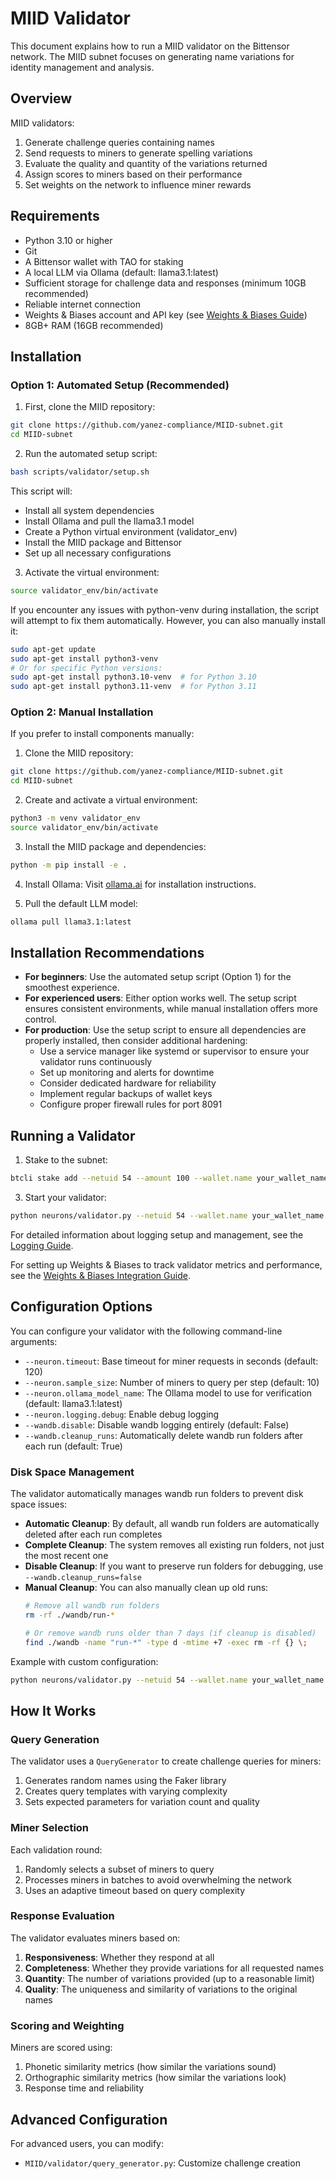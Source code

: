 # MIID Validator

This document explains how to run a MIID validator on the Bittensor network. The MIID subnet focuses on generating name variations for identity management and analysis.

## Overview

MIID validators:
1. Generate challenge queries containing names
2. Send requests to miners to generate spelling variations
3. Evaluate the quality and quantity of the variations returned
4. Assign scores to miners based on their performance
5. Set weights on the network to influence miner rewards

## Requirements

- Python 3.10 or higher
- Git
- A Bittensor wallet with TAO for staking
- A local LLM via Ollama (default: llama3.1:latest)
- Sufficient storage for challenge data and responses (minimum 10GB recommended)
- Reliable internet connection
- Weights & Biases account and API key (see [Weights & Biases Guide](weights_and_biases.md))
- 8GB+ RAM (16GB recommended)

## Installation

### Option 1: Automated Setup (Recommended)

1. First, clone the MIID repository:
```bash
git clone https://github.com/yanez-compliance/MIID-subnet.git
cd MIID-subnet
```

2. Run the automated setup script:
```bash
bash scripts/validator/setup.sh
```

This script will:
- Install all system dependencies
- Install Ollama and pull the llama3.1 model
- Create a Python virtual environment (validator_env)
- Install the MIID package and Bittensor
- Set up all necessary configurations

3. Activate the virtual environment:
```bash
source validator_env/bin/activate
```

If you encounter any issues with python-venv during installation, the script will attempt to fix them automatically. However, you can also manually install it:
```bash
sudo apt-get update
sudo apt-get install python3-venv
# Or for specific Python versions:
sudo apt-get install python3.10-venv  # for Python 3.10
sudo apt-get install python3.11-venv  # for Python 3.11
```

### Option 2: Manual Installation

If you prefer to install components manually:

1. Clone the MIID repository:
```bash
git clone https://github.com/yanez-compliance/MIID-subnet.git
cd MIID-subnet
```

2. Create and activate a virtual environment:
```bash
python3 -m venv validator_env
source validator_env/bin/activate
```

3. Install the MIID package and dependencies:
```bash
python -m pip install -e .
```

4. Install Ollama:
Visit [ollama.ai](https://ollama.ai) for installation instructions.

5. Pull the default LLM model:
```bash
ollama pull llama3.1:latest
```

## Installation Recommendations

- **For beginners**: Use the automated setup script (Option 1) for the smoothest experience.
- **For experienced users**: Either option works well. The setup script ensures consistent environments, while manual installation offers more control.
- **For production**: Use the setup script to ensure all dependencies are properly installed, then consider additional hardening:
  - Use a service manager like systemd or supervisor to ensure your validator runs continuously
  - Set up monitoring and alerts for downtime
  - Consider dedicated hardware for reliability
  - Implement regular backups of wallet keys
  - Configure proper firewall rules for port 8091

## Running a Validator

1. Stake to the subnet:
```bash
btcli stake add --netuid 54 --amount 100 --wallet.name your_wallet_name --wallet.hotkey your_hotkey --subtensor.network finney
```

3. Start your validator:
```bash
python neurons/validator.py --netuid 54 --wallet.name your_wallet_name --wallet.hotkey your_hotkey --subtensor.network finney
```

For detailed information about logging setup and management, see the [Logging Guide](logging.md).

For setting up Weights & Biases to track validator metrics and performance, see the [Weights & Biases Integration Guide](weights_and_biases.md).

## Configuration Options

You can configure your validator with the following command-line arguments:

- `--neuron.timeout`: Base timeout for miner requests in seconds (default: 120)
- `--neuron.sample_size`: Number of miners to query per step (default: 10)
- `--neuron.ollama_model_name`: The Ollama model to use for verification (default: llama3.1:latest)
- `--neuron.logging.debug`: Enable debug logging
- `--wandb.disable`: Disable wandb logging entirely (default: False)
- `--wandb.cleanup_runs`: Automatically delete wandb run folders after each run (default: True)

### Disk Space Management

The validator automatically manages wandb run folders to prevent disk space issues:

- **Automatic Cleanup**: By default, all wandb run folders are automatically deleted after each run completes
- **Complete Cleanup**: The system removes all existing run folders, not just the most recent one
- **Disable Cleanup**: If you want to preserve run folders for debugging, use `--wandb.cleanup_runs=false`
- **Manual Cleanup**: You can also manually clean up old runs:
  ```bash
  # Remove all wandb run folders
  rm -rf ./wandb/run-*
  
  # Or remove wandb runs older than 7 days (if cleanup is disabled)
  find ./wandb -name "run-*" -type d -mtime +7 -exec rm -rf {} \;
  ```

Example with custom configuration:
```bash
python neurons/validator.py --netuid 54 --wallet.name your_wallet_name --wallet.hotkey your_hotkey --subtensor.network finney --neuron.timeout 180 --neuron.sample_size 15 --wandb.cleanup_runs=false
```

## How It Works

### Query Generation

The validator uses a `QueryGenerator` to create challenge queries for miners:
1. Generates random names using the Faker library
2. Creates query templates with varying complexity
3. Sets expected parameters for variation count and quality

### Miner Selection

Each validation round:
1. Randomly selects a subset of miners to query
2. Processes miners in batches to avoid overwhelming the network
3. Uses an adaptive timeout based on query complexity

### Response Evaluation

The validator evaluates miners based on:
1. **Responsiveness**: Whether they respond at all
2. **Completeness**: Whether they provide variations for all requested names
3. **Quantity**: The number of variations provided (up to a reasonable limit)
4. **Quality**: The uniqueness and similarity of variations to the original names

### Scoring and Weighting

Miners are scored using:
1. Phonetic similarity metrics (how similar the variations sound)
2. Orthographic similarity metrics (how similar the variations look)
3. Response time and reliability

## Advanced Configuration

For advanced users, you can modify:

- `MIID/validator/query_generator.py`: Customize challenge creation
